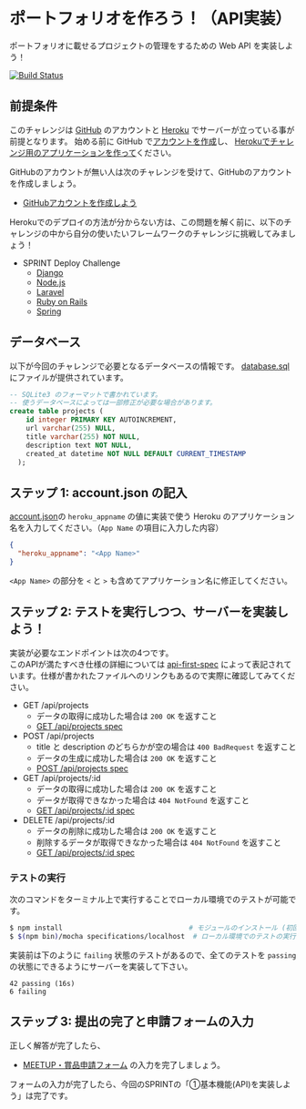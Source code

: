 # ポートフォリオを作ろう！（API実装）
ポートフォリオに載せるプロジェクトの管理をするための Web API を実装しよう！

[![Build Status](https://travis-ci.org/jtwp470/codecheck-971.svg)](https://travis-ci.org/jtwp470/codecheck-971)

## 前提条件
このチャレンジは [GitHub](https://github.com) のアカウントと [Heroku](https://heroku.com) でサーバーが立っている事が前提となります。
始める前に GitHub で[アカウントを作成](https://github.com/join)し、 [Herokuでチャレンジ用のアプリケーションを作って](https://dashboard.heroku.com/new)ください。

GitHubのアカウントが無い人は次のチャレンジを受けて、GitHubのアカウントを作成しましょう。  
- [GitHubアカウントを作成しよう](https://app.code-check.io/orgs/codecheck_official/challenges/70)

Herokuでのデプロイの方法が分からない方は、この問題を解く前に、以下のチャレンジの中から自分の使いたいフレームワークのチャレンジに挑戦してみましょう！
- SPRINT Deploy Challenge
  - [Django](https://app.code-check.io/orgs/codecheck_official/challenges/71)
  - [Node.js](https://app.code-check.io/orgs/codecheck_official/challenges/69)
  - [Laravel](https://app.code-check.io/orgs/codecheck_official/challenges/73)
  - [Ruby on Rails](https://app.code-check.io/orgs/codecheck_official/challenges/75)
  - [Spring](https://app.code-check.io/orgs/codecheck_official/challenges/72)

## データベース
以下が今回のチャレンジで必要となるデータベースの情報です。
[database.sql](./specifications/database.sql)にファイルが提供されています。

```sql
-- SQLite3 のフォーマットで書かれています。
-- 使うデータベースによっては一部修正が必要な場合があります。
create table projects (
    id integer PRIMARY KEY AUTOINCREMENT,
    url varchar(255) NULL,
    title varchar(255) NOT NULL,
    description text NOT NULL,
    created_at datetime NOT NULL DEFAULT CURRENT_TIMESTAMP
  );
```

## ステップ 1: account.json の記入
[account.json](./account.json)の `heroku_appname` の値に実装で使う Heroku のアプリケーション名を入力してください。（`App Name` の項目に入力した内容）  

```json
{
  "heroku_appname": "<App Name>"
}
```
`<App Name>` の部分を `<` と `>` も含めてアプリケーション名に修正してください。

## ステップ 2: テストを実行しつつ、サーバーを実装しよう！
実装が必要なエンドポイントは次の4つです。  
このAPIが満たすべき仕様の詳細については [api-first-spec](https://github.com/shunjikonishi/api-first-spec) によって表記されています。仕様が書かれたファイルへのリンクもあるので実際に確認してみてください。

- GET /api/projects
  - データの取得に成功した場合は `200 OK` を返すこと
  - [GET /api/projects spec](./specifications/localhost/GET-api-projects.spec.js)
- POST /api/projects
  - title と description のどちらかが空の場合は `400 BadRequest` を返すこと
  - データの生成に成功した場合は `200 OK` を返すこと
  - [POST /api/projects spec](./specifications/localhost/POST-api-projects.spec.js)
- GET /api/projects/:id
  - データの取得に成功した場合は `200 OK` を返すこと
  - データが取得できなかった場合は `404 NotFound` を返すこと
  - [GET /api/projects/:id spec](./specifications/localhost/GET-api-projects_id.spec.js)
- DELETE /api/projects/:id
  - データの削除に成功した場合は `200 OK` を返すこと
  - 削除するデータが取得できなかった場合は `404 NotFound` を返すこと
  - [GET /api/projects/:id spec](./specifications/localhost/DELETE-api-projects_id.spec.js)

### テストの実行  
次のコマンドをターミナル上で実行することでローカル環境でのテストが可能です。

```bash
$ npm install                               # モジュールのインストール (初回のみ実行)
$ $(npm bin)/mocha specifications/localhost  # ローカル環境でのテストの実行
```

実装前は下のように `failing` 状態のテストがあるので、全てのテストを `passing` の状態にできるようにサーバーを実装して下さい。

```
42 passing (16s)
6 failing
```

## ステップ 3: 提出の完了と申請フォームの入力
正しく解答が完了したら、
- [MEETUP・賞品申請フォーム](http://j.mp/sprint_meetupform)
の入力を完了しましょう。  
  
フォームの入力が完了したら、今回のSPRINTの「①基本機能(API)を実装しよう」は完了です。
